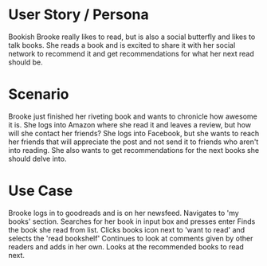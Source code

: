 # User Story / Persona

Bookish Brooke really likes to read, but is also a social butterfly and likes to talk books. She reads a book and is excited to share it with her social network to recommend it and get recommendations for what her next read should be.

# Scenario

Brooke just finished her riveting book and wants to chronicle how awesome it is. She logs into Amazon where she read it and leaves a review, but how will she contact her friends? She logs into Facebook, but she wants to reach her friends that will appreciate the post and not send it to friends who aren't into reading. She also wants to get recommendations for the next books she should delve into.

# Use Case

Brooke logs in to goodreads and is on her newsfeed. 
Navigates to 'my books' section.
Searches for her book in input box and presses enter
Finds the book she read from list.
Clicks books icon next to 'want to read' and selects the 'read bookshelf'
Continues to look at comments given by other readers and adds in her own. Looks at the recommended books to read next.
